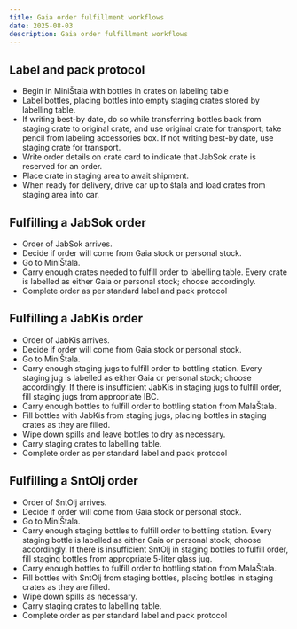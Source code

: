 ```yaml
---
title: Gaia order fulfillment workflows
date: 2025-08-03
description: Gaia order fulfillment workflows
---
```



## Label and pack protocol

- Begin in MiniŠtala with bottles in crates on labeling table
- Label bottles, placing bottles into empty staging crates stored by labelling table.
- If writing best-by date, do so while transferring bottles back from staging crate to original crate, and use original crate for transport; take pencil from labeling accessories box.
  If not writing best-by date, use staging crate for transport.
- Write order details on crate card to indicate that JabSok crate is reserved for an order.
- Place crate in staging area to await shipment.
- When ready for delivery, drive car up to štala and load crates from staging area into car.

## Fulfilling a JabSok order

- Order of JabSok arrives.
- Decide if order will come from Gaia stock or personal stock.
- Go to MiniŠtala.
- Carry enough crates needed to fulfill order to labelling table.
  Every crate is labelled as either Gaia or personal stock; choose accordingly.
- Complete order as per standard label and pack protocol

## Fulfilling a JabKis order

- Order of JabKis arrives.
- Decide if order will come from Gaia stock or personal stock.
- Go to MiniŠtala.
- Carry enough staging jugs to fulfill order to bottling station.
  Every staging jug is labelled as either Gaia or personal stock; choose accordingly.
  If there is insufficient JabKis in staging jugs to fulfill order, fill staging jugs from appropriate IBC.
- Carry enough bottles to fulfill order to bottling station from MalaŠtala.
- Fill bottles with JabKis from staging jugs, placing bottles in staging crates as they are filled.
- Wipe down spills and leave bottles to dry as necessary.
- Carry staging crates to labelling table.
- Complete order as per standard label and pack protocol

## Fulfilling a SntOlj order

- Order of SntOlj arrives.
- Decide if order will come from Gaia stock or personal stock.
- Go to MiniŠtala.
- Carry enough staging bottles to fulfill order to bottling station.
  Every staging bottle is labelled as either Gaia or personal stock; choose accordingly.
  If there is insufficient SntOlj in staging bottles to fulfill order, fill staging bottles from appropriate 5-liter glass jug.
- Carry enough bottles to fulfill order to bottling station from MalaŠtala.
- Fill bottles with SntOlj from staging bottles, placing bottles in staging crates as they are filled.
- Wipe down spills as necessary.
- Carry staging crates to labelling table.
- Complete order as per standard label and pack protocol

